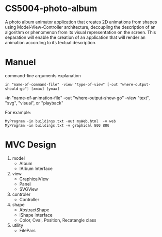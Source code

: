 # CS5004-photo-album
A photo album animator application that creates 2D animations from shapes using Model-View-Controller architecture, decoupling the description of an algorithm or phenomenon from its visual representation on the screen. This separation will enable the creation of an application that will render an animation according to its textual description.


# Manuel
command-line arguments explanation
```text
in "name-of-command-file" -view "type-of-view" [-out "where-output-should-go"] [xmax] [ymax]
```
-in "name-of-animation-file"
-out "where-output-show-go"
-view "text", "svg", "visual", or "playback"

For example: 
```text
MyProgram -in buildings.txt -out myWeb.html  -v web
MyProgram -in buildings.txt -v graphical 800 800
```


# MVC Design
1. model
   - Album
   - IAlbum Interface
2. view
   - GraphicalView
   - Panel
   - SVGView
3. controler
   - Controller
4. shape
   - AbstractShape
   - IShape Interface
   - Color, Oval, Position, Recatangle class
5. utility
   - FilePars
